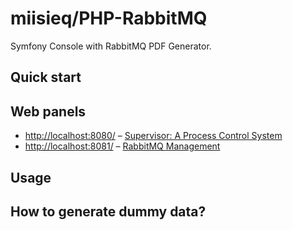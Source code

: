 # miisieq/PHP-RabbitMQ
Symfony Console with RabbitMQ PDF Generator.

## Quick start


## Web panels

* [http://localhost:8080/](http://localhost:8080/) – [Supervisor: A Process Control System](http://supervisord.org/)
* [http://localhost:8081/](http://localhost:8081/) – [RabbitMQ Management](https://www.rabbitmq.com/management.html)

## Usage

## How to generate dummy data?
